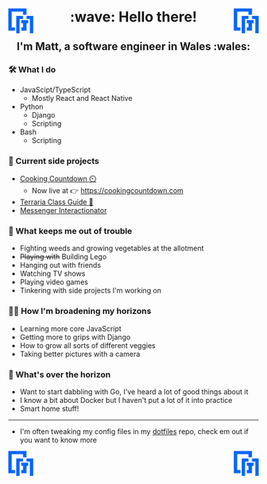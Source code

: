 <h1 align="center">
  <img src="MG.svg" width="50px" height="50px" alt="mg" align="left" />
  :wave: Hello there!
  <img src="MG.svg" width="50px" height="50px" alt="mg" align="right" />
</h1>

<h2 align="center">I'm Matt, a software engineer in Wales :wales:</h2>

### :hammer_and_wrench: What I do

- JavaScipt/TypeScript
  - Mostly React and React Native
- Python
  - Django
  - Scripting
- Bash
  - Scripting

### :juggling_person: Current side projects

- [Cooking Countdown :timer_clock:](https://github.com/mbgeorge48/cooking_countdown)
  - Now live at :point_right: https://cookingcountdown.com
- [Terraria Class Guide :rabbit2:](https://github.com/mbgeorge48/terraria_classes)
- [Messenger Interactionator](https://github.com/mbgeorge48/messenger_interactionator)

### :man_dancing: What keeps me out of trouble

- Fighting weeds and growing vegetables at the allotment
- ~~Playing with~~ Building Lego
- Hanging out with friends
- Watching TV shows
- Playing video games
- Tinkering with side projects I'm working on

### :rowing_man: How I'm broadening my horizons

- Learning more core JavaScript
- Getting more to grips with Django
- How to grow all sorts of different veggies
- Taking better pictures with a camera

### :sunrise_over_mountains: What's over the horizon

- Want to start dabbling with Go, I've heard a lot of good things about it
- I know a bit about Docker but I haven't put a lot of it into practice
- Smart home stuff!
___

- I'm often tweaking my config files in my [dotfiles](https://github.com/mbgeorge48/dotfiles) repo, check em out if you want to know more

<img src="MG.svg" width="50px" height="50px" alt="mg" align="left" />
<img src="MG.svg" width="50px" height="50px" alt="mg" align="right" />
